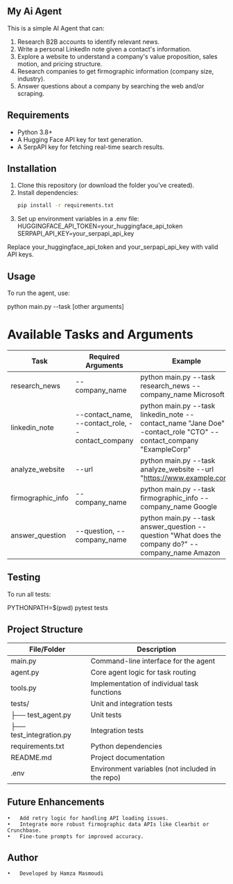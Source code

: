 ## My Ai Agent

This is a simple AI Agent that can:
1. Research B2B accounts to identify relevant news.
2. Write a personal LinkedIn note given a contact's information.
3. Explore a website to understand a company's value proposition, sales motion, and pricing structure.
4. Research companies to get firmographic information (company size, industry).
5. Answer questions about a company by searching the web and/or scraping.

## Requirements

- Python 3.8+
- A Hugging Face API key for text generation.
- A SerpAPI key for fetching real-time search results.

## Installation

1. Clone this repository (or download the folder you’ve created).
2. Install dependencies:
   ```bash
   pip install -r requirements.txt


3.	Set up environment variables in a .env file:
HUGGINGFACE_API_TOKEN=your_huggingface_api_token
SERPAPI_API_KEY=your_serpapi_api_key

Replace your_huggingface_api_token and your_serpapi_api_key with valid API keys.

## Usage

To run the agent, use:

python main.py --task <TASK> [other arguments]

# Available Tasks and Arguments

Task              | Required Arguments                         | Example
------------------|--------------------------------------------|----------------------------------------------------------------------------------
research_news     | --company_name                             | python main.py --task research_news --company_name Microsoft
linkedin_note     | --contact_name, --contact_role, --contact_company | python main.py --task linkedin_note --contact_name "Jane Doe" --contact_role "CTO" --contact_company "ExampleCorp"
analyze_website   | --url                                      | python main.py --task analyze_website --url "https://www.example.com"
firmographic_info | --company_name                             | python main.py --task firmographic_info --company_name Google
answer_question   | --question, --company_name                 | python main.py --task answer_question --question "What does the company do?" --company_name Amazon


## Testing

To run all tests:

PYTHONPATH=$(pwd) pytest tests


## Project Structure 

| File/Folder         | Description                                       |
|---------------------|---------------------------------------------------|
| main.py             | Command-line interface for the agent             |
| agent.py            | Core agent logic for task routing                |
| tools.py            | Implementation of individual task functions      |
| tests/              | Unit and integration tests                       |
| ├── test_agent.py   | Unit tests                                       |
| ├── test_integration.py | Integration tests                           |
| requirements.txt    | Python dependencies                              |
| README.md           | Project documentation                            |
| .env                | Environment variables (not included in the repo) |
## Future Enhancements


	•	Add retry logic for handling API loading issues.
	•	Integrate more robust firmographic data APIs like Clearbit or Crunchbase.
	•	Fine-tune prompts for improved accuracy.


## Author

	•	Developed by Hamza Masmoudi
